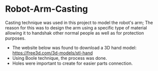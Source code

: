 # Robot-Arm-Casting

Casting technique was used in this project to model the robot's arm; The reason for this was to design the arm using a specific type of material allowing it to handshak other normal people as well as for protection purposes. 

* The website below was found to download a 3D hand model: https://free3d.com/3d-models/stl-hand
* Using Boole technique, the process was done. 
* Holes were important to create for easier parts connection.
